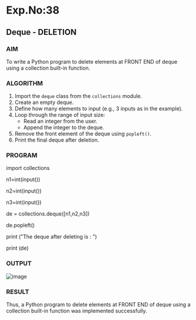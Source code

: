 # Exp.No:38  
## Deque - DELETION

### AIM  
To write a Python program to delete elements at FRONT END of deque using a collection built-in function.

### ALGORITHM  

1. Import the `deque` class from the `collections` module.  
2. Create an empty deque.  
3. Define how many elements to input (e.g., 3 inputs as in the example).  
4. Loop through the range of input size:  
   - Read an integer from the user.  
   - Append the integer to the deque.  
5. Remove the front element of the deque using `popleft()`.  
6. Print the final deque after deletion.  

### PROGRAM  
import collections
  
n1=int(input())

n2=int(input())

n3=int(input())

de = collections.deque([n1,n2,n3])

de.popleft()


print ("The deque after deleting is : ")

print (de)

### OUTPUT
![image](https://github.com/user-attachments/assets/b3d9632b-2b6c-4802-be0b-07274187d98b) 

### RESULT
Thus, a Python program to delete elements at FRONT END of deque using a collection built-in function was implemented successfully.
